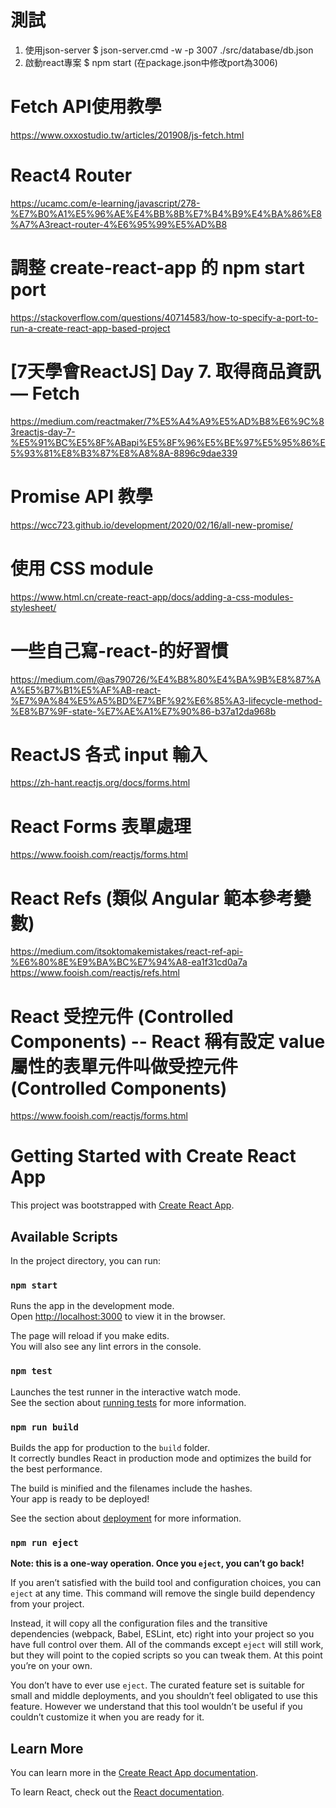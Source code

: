 
# 測試
1. 使用json-server
$  json-server.cmd -w -p 3007 ./src/database/db.json
2. 啟動react專案
$ npm start (在package.json中修改port為3006)

# Fetch API使用教學
https://www.oxxostudio.tw/articles/201908/js-fetch.html

# React4 Router
https://ucamc.com/e-learning/javascript/278-%E7%B0%A1%E5%96%AE%E4%BB%8B%E7%B4%B9%E4%BA%86%E8%A7%A3react-router-4%E6%95%99%E5%AD%B8

# 調整 create-react-app 的 npm start port
https://stackoverflow.com/questions/40714583/how-to-specify-a-port-to-run-a-create-react-app-based-project

# [7天學會ReactJS] Day 7. 取得商品資訊 — Fetch
https://medium.com/reactmaker/7%E5%A4%A9%E5%AD%B8%E6%9C%83reactjs-day-7-%E5%91%BC%E5%8F%ABapi%E5%8F%96%E5%BE%97%E5%95%86%E5%93%81%E8%B3%87%E8%A8%8A-8896c9dae339

# Promise API 教學
https://wcc723.github.io/development/2020/02/16/all-new-promise/

# 使用 CSS module 
https://www.html.cn/create-react-app/docs/adding-a-css-modules-stylesheet/

# 一些自己寫-react-的好習慣
https://medium.com/@as790726/%E4%B8%80%E4%BA%9B%E8%87%AA%E5%B7%B1%E5%AF%AB-react-%E7%9A%84%E5%A5%BD%E7%BF%92%E6%85%A3-lifecycle-method-%E8%B7%9F-state-%E7%AE%A1%E7%90%86-b37a12da968b

# ReactJS 各式 input 輸入
https://zh-hant.reactjs.org/docs/forms.html

# React Forms 表單處理
https://www.fooish.com/reactjs/forms.html

# React Refs (類似 Angular 範本參考變數)
https://medium.com/itsoktomakemistakes/react-ref-api-%E6%80%8E%E9%BA%BC%E7%94%A8-ea1f31cd0a7a
https://www.fooish.com/reactjs/refs.html

# React 受控元件 (Controlled Components) -- React 稱有設定 value 屬性的表單元件叫做受控元件 (Controlled Components)
https://www.fooish.com/reactjs/forms.html

# Getting Started with Create React App

This project was bootstrapped with [Create React App](https://github.com/facebook/create-react-app).

## Available Scripts

In the project directory, you can run:

### `npm start`

Runs the app in the development mode.\
Open [http://localhost:3000](http://localhost:3000) to view it in the browser.

The page will reload if you make edits.\
You will also see any lint errors in the console.

### `npm test`

Launches the test runner in the interactive watch mode.\
See the section about [running tests](https://facebook.github.io/create-react-app/docs/running-tests) for more information.

### `npm run build`

Builds the app for production to the `build` folder.\
It correctly bundles React in production mode and optimizes the build for the best performance.

The build is minified and the filenames include the hashes.\
Your app is ready to be deployed!

See the section about [deployment](https://facebook.github.io/create-react-app/docs/deployment) for more information.

### `npm run eject`

**Note: this is a one-way operation. Once you `eject`, you can’t go back!**

If you aren’t satisfied with the build tool and configuration choices, you can `eject` at any time. This command will remove the single build dependency from your project.

Instead, it will copy all the configuration files and the transitive dependencies (webpack, Babel, ESLint, etc) right into your project so you have full control over them. All of the commands except `eject` will still work, but they will point to the copied scripts so you can tweak them. At this point you’re on your own.

You don’t have to ever use `eject`. The curated feature set is suitable for small and middle deployments, and you shouldn’t feel obligated to use this feature. However we understand that this tool wouldn’t be useful if you couldn’t customize it when you are ready for it.

## Learn More

You can learn more in the [Create React App documentation](https://facebook.github.io/create-react-app/docs/getting-started).

To learn React, check out the [React documentation](https://reactjs.org/).
